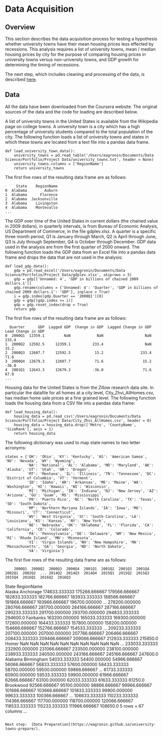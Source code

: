 # Data Acquisition

## Overview
This section describes the data acquisition process for testing a hypothesis whether university towns have their mean housing prices less effected by recessions.  This analysis requires a list of university towns, mean / median housing prices by city for the purpose of comparing housing prices in university towns versus non-university towns, and GDP growth for determining the timing of recessions.

The next step, which includes cleaning and processing of the data, is described [here](https://eagronin.github.io/university-towns-prepare/).

## Data 
All the data have been downloaded from the Coursera website. The original sources of the data and the code for loading are described below.

A list of university towns in the United States is available from the Wikipedia page on college towns.  A university town is a city which has a high percentage of university students compared to the total population of the city.  The following function loads a list of university towns and states in which these towns are located from a text file into a pandas data frame.

```
def load_university_town_data():
    university_towns = pd.read_table('/Users/eagronin/Documents/Data Science/Portfolio/Project Data/university_towns.txt', header = None)
    university_towns.columns = ['RegionName']
    return university_towns
```

The first five rows of the resulting data frame are as follows:

```
     State    RegionName
0  Alabama        Auburn
1  Alabama      Florence
2  Alabama  Jacksonville
3  Alabama    Livingston
4  Alabama    Montevallo
...
```

The GDP over time of the United States in current dollars (the chained value in 2009 dollars), in quarterly intervals, is from Bureau of Economic Analysis, US Department of Commerce,  in the file gdplev.xlsx. 
A quarter is a specific three month period, Q1 is January through March, Q2 is April through June, 
Q3 is July through September, Q4 is October through December.
GDP data used in the analysis are from the first quarter of 2000 onward.  The following function loads the GDP data from an Excel file into a pandas data frame and drops the data that are not used in the analysis:  

```
def load_gdp_data():
    gdp = pd.read_excel('/Users/eagronin/Documents/Data Science/Portfolio/Project Data/gdplev.xlsx', skiprows = 5)
    gdp = gdp[['Unnamed: 4', 'GDP in billions of chained 2009 dollars.1']]
    gdp.rename(columns = {'Unnamed: 4': 'Quarter', 'GDP in billions of chained 2009 dollars.1': 'GDP'}, inplace = True)
    i = gdp.index[gdp.Quarter == '2000Q1'][0]
    gdp = gdp[(gdp.index >= i)]
    gdp = gdp.reset_index(drop = True)
    return gdp
```

The first five rows of the resulting data frame are as follows:

```
  Quarter      GDP  Lagged GDP  Change in GDP  Lagged Change in GDP  Lead Change in GDP
0  2000Q1  12359.1         NaN            NaN                   NaN               233.4
1  2000Q2  12592.5     12359.1          233.4                   NaN                15.2   
2  2000Q3  12607.7     12592.5           15.2                 233.4                71.6   
3  2000Q4  12679.3     12607.7           71.6                  15.2               -36.0   
4  2001Q1  12643.3     12679.3          -36.0                  71.6                67.0
...
```

Housing data for the United States is from the Zillow research data site.  In particular the datafile for all homes at a city level, City_Zhvi_AllHomes.csv, has median home sale prices at a fine grained level.  The following function loads the housing data from a CSV file into a pandas data frame:

```
def load_housing_data():
    housing_data = pd.read_csv('/Users/eagronin/Documents/Data Science/Portfolio/Project Data/City_Zhvi_AllHomes.csv', header = 0)
    housing_data = housing_data.drop(['Metro', 'CountyName', 'SizeRank'], axis = 1)
    return housing_data
```

The following dictionary was used to map state names to two letter acronyms:

```
states = {'OH': 'Ohio', 'KY': 'Kentucky', 'AS': 'American Samoa', 'NV': 'Nevada', 'WY': 'Wyoming', 
          'NA': 'National', 'AL': 'Alabama', 'MD': 'Maryland', 'AK': 'Alaska', 'UT': 'Utah', 'OR': 'Oregon', 
          'MT': 'Montana', 'IL': 'Illinois', 'TN': 'Tennessee', 'DC': 'District of Columbia', 'VT': 'Vermont', 
          'ID': 'Idaho', 'AR': 'Arkansas', 'ME': 'Maine', 'WA': 'Washington', 'HI': 'Hawaii', 'WI': 'Wisconsin', 
          'MI': 'Michigan', 'IN': 'Indiana', 'NJ': 'New Jersey', 'AZ': 'Arizona', 'GU': 'Guam', 'MS': 'Mississippi', 
          'PR': 'Puerto Rico', 'NC': 'North Carolina', 'TX': 'Texas', 'SD': 'South Dakota', 
          'MP': 'Northern Mariana Islands', 'IA': 'Iowa', 'MO': 'Missouri', 'CT': 'Connecticut', 
          'WV': 'West Virginia', 'SC': 'South Carolina', 'LA': 'Louisiana', 'KS': 'Kansas', 'NY': 'New York', 
          'NE': 'Nebraska', 'OK': 'Oklahoma', 'FL': 'Florida', 'CA': 'California', 'CO': 'Colorado', 
          'PA': 'Pennsylvania', 'DE': 'Delaware', 'NM': 'New Mexico', 'RI': 'Rhode Island', 'MN': 'Minnesota', 
          'VI': 'Virgin Islands', 'NH': 'New Hampshire', 'MA': 'Massachusetts', 'GA': 'Georgia', 'ND': 'North Dakota', 
          'VA': 'Virginia'}
```

The first five rows of the resulting data frame are as follows:

		2000Q1	2000Q2	2000Q3	2000Q4	2001Q1	2001Q2	2001Q3	2001Q4	2002Q1	2002Q2	...	2014Q2	2014Q3	2014Q4	2015Q1	2015Q2	2015Q3	2015Q4	2016Q1	2016Q2	2016Q3
State	RegionName																					
Alaska	Anchorage	174633.333333	175266.666667	179566.666667	182833.333333	182766.666667	183933.333333	188566.666667	191866.666667	193966.666667	196700.000000	...	278200.000000	280766.666667	281700.000000	284166.666667	287166.666667	290233.333333	291700.000000	293700.000000	294833.333333	294600.0
Fairbanks	163200.000000	165033.333333	169300.000000	172800.000000	164433.333333	157800.000000	158200.000000	154666.666667	152766.666667	154533.333333	...	209233.333333	207100.000000	207000.000000	207766.666667	206466.666667	208433.333333	209466.666667	209066.666667	212933.333333	215850.0
Homer	NaN	NaN	NaN	NaN	NaN	NaN	NaN	NaN	NaN	NaN	...	233033.333333	232900.000000	231066.666667	233500.000000	238100.000000	238933.333333	240500.000000	243166.666667	245166.666667	247600.0
Alabama	Birmingham	54033.333333	54400.000000	54966.666667	56066.666667	56833.333333	57600.000000	58433.333333	58700.000000	59500.000000	59866.666667	...	61733.333333	60900.000000	59533.333333	59900.000000	61966.666667	62666.666667	63100.000000	62033.333333	61633.333333	61250.0
Brookwood	92566.666667	95100.000000	98866.666667	99966.666667	101666.666667	103666.666667	101833.333333	99900.000000	99633.333333	100366.666667	...	106633.333333	110233.333333	114366.666667	117700.000000	118700.000000	120066.666667	118533.333333	115233.333333	111966.666667	108650.0
5 rows × 67 columns
...
```

Next step:  [Data Preparation](https://eagronin.github.io/university-towns-prepare/).
